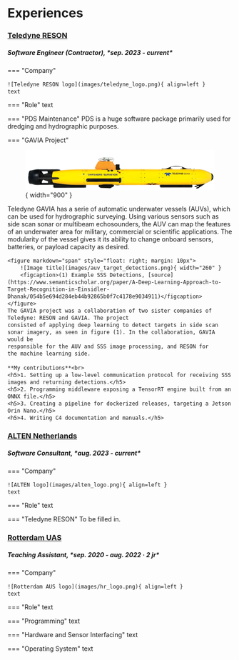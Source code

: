 # Experiences


### [**Teledyne RESON**](https://www.teledynemarine.com/reson)
<h5> Software Engineer (Contractor), *sep. 2023 - current*</h5>
=== "Company"

    ![Teledyne RESON logo](images/teledyne_logo.png){ align=left }
    text
    
=== "Role"
    text 

=== "PDS Maintenance"
    PDS is a huge software package primarily used for dredging and hydrographic purposes.

=== "GAVIA Project"
    <figure markdown="span">
        ![Image title](images/gavia_auv.png){ width="900" }
        <figcaption></figcaption>
    </figure>
    Teledyne GAVIA has a serie of automatic underwater vessels (AUVs), which can be used for hydrographic surveying. Using various sensors such as side scan sonar or multibeam echosounders, the AUV can map the features of an underwater area for military, commercial or scientific applications. The modularity of the vessel gives it its ability to change onboard sensors, batteries, or payload capacity as desired. 

    <figure markdown="span" style="float: right; margin: 10px">
        ![Image title](images/auv_target_detections.png){ width="260" }
        <figcaption>(1) Example SSS Detections, [source](https://www.semanticscholar.org/paper/A-Deep-Learning-Approach-to-Target-Recognition-in-Einsidler-Dhanak/054b5e694d284eb44b92865b0f7c4178e9034911)</figcaption>
    </figure>
    The GAVIA project was a collaboration of two sister companies of Teledyne: RESON and GAVIA. The project 
    consisted of applying deep learning to detect targets in side scan sonar imagery, as seen in figure (1). In the collaboration, GAVIA would be 
    responsible for the AUV and SSS image processing, and RESON for 
    the machine learning side. 
    
    **My contributions**<br>
    <h5>1. Setting up a low-level communication protocol for receiving SSS images and returning detections.</h5>
    <h5>2. Programming middleware exposing a TensorRT engine built from an ONNX file.</h5>
    <h5>3. Creating a pipeline for dockerized releases, targeting a Jetson Orin Nano.</h5>
    <h5>4. Writing C4 documentation and manuals.</h5>

### [**ALTEN Netherlands** ](https://www.alten.nl/)
<h5>Software Consultant, *aug. 2023 - current*</h5>
=== "Company"

    ![ALTEN logo](images/alten_logo.png){ align=left }
    text
    
=== "Role"
    text 

=== "Teledyne RESON"
    To be filled in.


### [**Rotterdam UAS**](https://www.rotterdamuas.com/)
<h5>Teaching Assistant, *sep. 2020 - aug. 2022 · 2 jr*</h5>
=== "Company"

    ![Rotterdam AUS logo](images/hr_logo.png){ align=left }
    text
    
=== "Role"
    text 

=== "Programming"
    text 

=== "Hardware and Sensor Interfacing"
    text

=== "Operating System"
    text